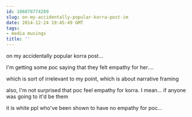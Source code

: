 ```yaml
---
id: 106078774289
slug: on-my-accidentally-popular-korra-post-im
date: 2014-12-24 19:45:49 GMT
tags:
- media musings
title: ''
---
```

on my accidentally popular korra post...

I'm getting some poc saying that they felt empathy for her....

which is sort of irrelevant to my point, which is about narrative framing

also, I'm not surprised that poc feel empathy for korra. I mean... if anyone was going to it'd be them

it is white ppl who've been shown to have no empathy for poc... 